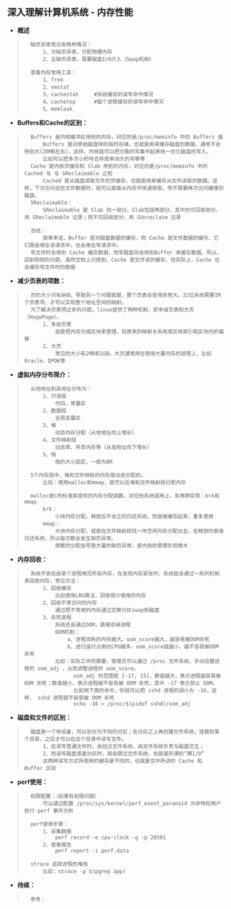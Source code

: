 ## 深入理解计算机系统 - 内存性能
- **概述**
>       缺页异常常见有两种情况：
>           1、次缺页异常，分配物理内存
>           2、主缺页异常，需要磁盘I/O介入（Swap机制）
>
>       查看内存常用工具：
>           1、free
>           2、vmstat
>           3、cachestat     #系统缓存的读写命中情况
>           4、cachetop      #每个进程缓存的读写命中情况
>           5、memleak 
>

- **Buffers和Cache的区别：**
>       Buffers 是内核缓冲区用到的内存，对应的是/proc/meminfo 中的 Buffers 值
>           Buffers 是对原始磁盘块的临时存储，也就是用来缓存磁盘的数据，通常不会特别大(20MB左右)，这样，内核就可以把分散的写集中起来统一优化磁盘的写入，
>           比如可以把多次小的写合并成单词大的写等等
>       Cache 是内核页缓存和 Slab 用到的内存，对应的是/proc/meminfo 中的 Cached 与 与 SReclaimable 之和
>           Cached 是从磁盘读取文件的页缓存，也就是用来缓存从文件读取的数据。这样，下次访问这些文件数据时，就可以直接从内存中快速获取，而不需要再次访问缓慢的磁盘。
>       SReclaimable：
>           SReclaimable 是 Slab 的一部分。Slab包括两部分，其中的可回收部分，用 SReclaimable 记录；而不可回收部分，用 SUnreclaim 记录
>
>       总结：
>           简单来说，Buffer 是对磁盘数据的缓存，而 Cache 是文件数据的缓存，它们既会用在读请求中，也会用在写请求中。
>       写文件时会用到 Cache 缓存数据，而写磁盘则会用到Buffer 来缓存数据。所以，回到刚刚的问题，虽然文档上只提到，Cache 是文件读的缓存，但实际上，Cache 也会缓存写文件时的数据
>
>

- **减少页表的项数：**
>       页的大小只有4KB，导致另一个问题就是，整个页表会变得非常大。32位系统需要1M个页表项，才可以实现整个地址空间的映射。
>       为了解决页表项过多的问题，linux提供了两种机制，即多级页表和大页（HugePage）。
>           1、多级页表
>               就是把内存分成区块来管理，将原来的映射关系改成区块索引和区块内的偏移
>           2、大页
>               常见的大小有2MB和1GB。大页通常用在使用大量内存的进程上，比如Oracle、DPDK等
>

- **虚拟内存分布简介：**
>       从地地址到高地址分布为：
>           1、只读段
>               代码、常量区
>           2、数据段
>               全局变量区
>           3、堆
>               动态内存分配（从地地址向上增长）
>           4、文件映射段
>               动态库、共享内存等（从高地址向下增长）
>           5、栈
>               栈的大小固定，一般为8M
>
>       5个内存段中，堆和文件映射的内存是动态分配的。
>           比如：使用malloc和mmap，就可以在堆和文件映射段分配内存
>
>       malloc是C的标准库提供的内存分配函数，对应到系统调用上，有两种实现：brk和mmap
>           brk：
>               小块内存分配，释放后不会立刻归还系统，而是被缓存起来，重复使用
>           mmap：
>               大块内存分配，就是在文件映射段找一块空闲内存分配出去，在释放时直接归还系统，所以每次都会发生缺页异常。
>               频繁的分配会导致大量的缺页异常，是内核的管理负担增大
>

- **内存回收：**
>       系统不会任由某个进程用完所有内存，在发现内存紧张时，系统就会通过一系列机制来回收内存，常见方法：
>           1、回收缓存
>               比如使用LRU算法，回收很少使用的内存
>           2、回收不常访问的内存
>               通过把不常用的内存通过交换分区swap到磁盘
>           3、杀死进程
>               系统还会通过OOM，直接杀掉进程
>               OOM机制：
>                   a、进程消耗的内存越大，oom_score越大，越容易被OOM杀死
>                   b、进行运行占用的CPU越多，oom_score就越小，越不容易被OOM杀死
>               比如：实际工作的需要，管理员可以通过 /proc 文件系统，手动设置进程的 oom_adj ，从而调整进程的 oom_score。
>                     oom_adj 的范围是 [-17, 15]，数值越大，表示进程越容易被 OOM 杀死；数值越小，表示进程越不容易被 OOM 杀死，其中 -17 表示禁止 OOM。
>                     比如用下面的命令，你就可以把 sshd 进程的调小为 -16，这样， sshd 进程就不容易被 OOM 杀死
>                     echo -16 > /proc/$(pidof sshd)/oom_adj
>

- **磁盘和文件的区别：**
>       磁盘是一个块设备，可以划分为不同的分区；在分区之上再创建文件系统，挂载到某个目录，之后才可以在这个目录中读写文件。
>           1、在读写普通文件时，会经过文件系统，由文件系统负责与磁盘交互；
>           2、而读写磁盘或者分区时，就会跳过文件系统，也就是所谓的“裸I/O“
>           这两种读写方式所使用的缓存是不同的，也就是文中所讲的 Cache 和 Buffer 区别
>

- **perf使用：**
>       权限配置：（如果有权限问题）
>           可以通过配置 /proc/sys/kernel/perf_event_paranoid 许非特权用户执行 perf 事件分析
>
>       perf使用步骤：
>           1、采集数据
>               perf record -e cpu-clock -g -p 28591
>           2、查看报告
>               perf report -i perf.data
>
>       strace 追踪进程的堆栈
>           比如：strace -p $(pgrep app)
>
>
>
>
>
>
>
>
>

- **待续：**
>       参考：
>
>
>
>
>
>
>
>
>
>
>
>
>
>
>
>
>
>
>
>
>
>
>
>
>
>
